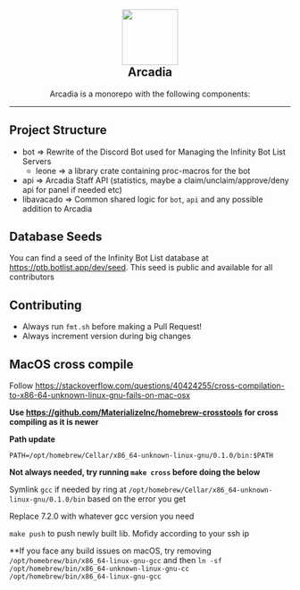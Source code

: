<h2 align='center'>
  <img src="https://cdn.infinitybots.xyz/images/png/Infinity5.png" height='100px' width='100px' />
  <br> 
  Arcadia
</h2>
<p align="center">
 Arcadia is a monorepo with the following components:
</p>

<hr>

## Project Structure

- bot => Rewrite of the Discord Bot used for Managing the Infinity Bot List Servers
  - leone => a library crate containing proc-macros for the bot
- api => Arcadia Staff API (statistics, maybe a claim/unclaim/approve/deny api for panel if needed etc)
- libavacado => Common shared logic for ``bot``, ``api`` and any possible addition to Arcadia

## Database Seeds

You can find a seed of the Infinity Bot List database at https://ptb.botlist.app/dev/seed. This seed is public and available for all contributors

## Contributing

- Always run ``fmt.sh`` before making a Pull Request!
- Always increment version during big changes

## MacOS cross compile

Follow https://stackoverflow.com/questions/40424255/cross-compilation-to-x86-64-unknown-linux-gnu-fails-on-mac-osx

**Use https://github.com/MaterializeInc/homebrew-crosstools for cross compiling as it is newer**

**Path update**

``PATH=/opt/homebrew/Cellar/x86_64-unknown-linux-gnu/0.1.0/bin:$PATH``

**Not always needed, try running ``make cross`` before doing the below**

Symlink ``gcc`` if needed by ring at ``/opt/homebrew/Cellar/x86_64-unknown-linux-gnu/0.1.0/bin`` based on the error you get

Replace 7.2.0 with whatever gcc version you need

``make push`` to push newly built lib. Mofidy according to your ssh ip

**If you face any build issues on macOS, try removing ``/opt/homebrew/bin/x86_64-linux-gnu-gcc`` and then ``ln -sf /opt/homebrew/bin/x86_64-unknown-linux-gnu-cc /opt/homebrew/bin/x86_64-linux-gnu-gcc``

